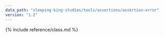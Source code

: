 ```yaml
---
data_path: "sleeping-king-studios/tools/assertions/assertion-error"
version: "1.2"
---
```


{% include reference/class.md %}
